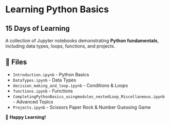 # Learning Python Basics  

## 15 Days of Learning

A collection of Jupyter notebooks demonstrating **Python fundamentals**, including data types, loops, functions, and projects.  

## 📂 Files  
- `Introduction.ipynb` - Python Basics  
- `DataTypes.ipynb` - Data Types  
- `decision_making_and_loop.ipynb` - Conditions & Loops  
- `functions.ipynb` - Functions  
- `CompletingPythonBasics_usingmodules_nestedLoop_Miscellaneous.ipynb` - Advanced Topics  
- `Projects.ipynb` - Scissors Paper Rock & Number Guessing Game  

🚀 **Happy Learning!**  
